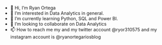 - 👋 Hi, I’m Ryan Ortega
- 👀 I’m interested in Data Analytics in general.
- 🌱 I’m currently learning Python, SQL and Power BI.
- 💞️ I’m looking to collaborate on Data Analytics
- 📫 How to reach me my and my twitter account @ryor310575 and my instagram account is @ryanortegariosblog
